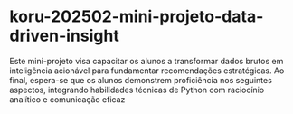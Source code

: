 # koru-202502-mini-projeto-data-driven-insight
Este mini-projeto visa capacitar os alunos a transformar dados brutos em inteligência acionável para fundamentar recomendações estratégicas. Ao final, espera-se que os alunos demonstrem proficiência nos seguintes aspectos, integrando habilidades técnicas de Python com raciocínio analítico e comunicação eficaz
